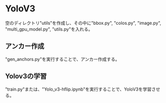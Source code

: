 # YoloV3

空のディレクトリ"utils"を作成し、その中に"bbox.py", "colos.py", "image.py", "multi_gpu_model.py", "utils.py"を入れる。

## アンカー作成
"gen_anchors.py"を実行することで、アンカー作成する。

## Yolov3の学習
"train.py"または、"Yolo_v3-hflip.ipynb"を実行することで、YoloV3を学習させる。
